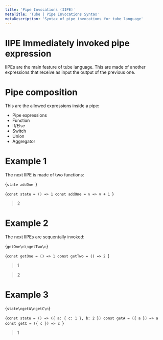 ```yaml
---
title: 'Pipe Invocations (IIPE)'
metaTitle: 'Tube | Pipe Invocations Syntax'
metaDescription: 'Syntax of pipe invocations for tube language'
---
```


# IIPE Immediately invoked pipe expression

IIPEs are the main feature of tube language. This are made of another expressions that receive as input the output of the previous one.

# Pipe composition

This are the allowed expressions inside a pipe:

- Pipe expressions
- Function
- If/Else
- Switch
- Union
- Aggregator

# Example 1

The next IIPE is made of two functions:

<TubeCode>{`state
addOne
`}</TubeCode>


<JSCode>{`const state = () => 1
const addOne = v => v + 1
`}</JSCode>

> 2

# Example 2

The next IIPEs are sequentally invoked:

<TubeCode>{`getOne\n\ngetTwo\n`}</TubeCode>

<JSCode>{`const getOne = () => 1
const getTwo = () => 2
`}</JSCode>


> 1

> 2

# Example 3

<TubeCode>{`state\ngetA\ngetC\n`}</TubeCode>

<JSCode>{`const state = () => ({ a: { c: 1 }, b: 2 })
const getA = ({ a }) => a
const getC = ({ c }) => c
`}</JSCode>


> 1
